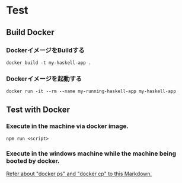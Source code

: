 # Test

## Build Docker

### DockerイメージをBuildする

```dosbatch
docker build -t my-haskell-app .
```

### Dockerイメージを起動する

```dosbatch
docker run -it --rm --name my-running-haskell-app my-haskell-app
```

## Test with Docker

### Execute in the machine via docker image.

```shell
npm run <script>
```

### Execute in the windows machine while the machine being booted by docker.

[Refer about "docker ps" and "docker cp" to this Markdown.](../README.md)
